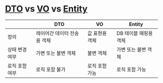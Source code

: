 # [DTO](DTO) vs [VO](VO) vs [Entity](CE/DB/Entity.md)

|   | DTO | VO | Entity |
|---|------|---|---|
| 정의 | 레이어간 데이터 전송용 객체 | 값 표현용 객체 | DB 테이블 매핑용 객체 |
| 상태 변경 여부 | 가변 또는 불변 객체 | 불변 객체 | 가변 또는 불변 객체 |
| 로직 포함 여부 | 로직 포함 불가 | 로직 포함 가능 | 로직 포함 가능 |
